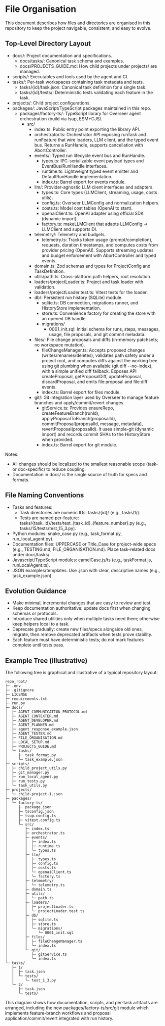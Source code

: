 # File Organisation

This document describes how files and directories are organised in this repository to keep the project navigable, consistent, and easy to evolve.

## Top-Level Directory Layout
- docs/: Project documentation and specifications.
  - docs/tasks/: Canonical task schema and examples.
  - docs/PROJECTS_GUIDE.md: How child projects under projects/ are managed.
- scripts/: Executables and tools used by the agent and CI.
- tasks/: Per-task workspaces containing task metadata and tests.
  - tasks/{id}/task.json: Canonical task definition for a single task.
  - tasks/{id}/tests/: Deterministic tests validating each feature in the task.
- projects/: Child project configurations.
- packages/: JavaScript/TypeScript packages maintained in this repo.
  - packages/factory-ts/: TypeScript library for Overseer agent orchestration (build via tsup, ESM+CJS).
    - src/
      - index.ts: Public entry point exporting the library API.
      - orchestrator.ts: Orchestrator API exposing runTask and runFeature that wire loaders, LLM client, and the typed event bus. Returns a RunHandle, supports cancellation with AbortController.
      - events/: Typed run lifecycle event bus and RunHandle.
        - types.ts: IPC-serializable event payload types and EventBus/RunHandle interfaces.
        - runtime.ts: Lightweight typed event emitter and DefaultRunHandle implementation.
        - index.ts: Barrel export for events module.
      - llm/: Provider-agnostic LLM client interfaces and adapters.
        - types.ts: Core types (LLMClient, streaming, usage, costs utils).
        - config.ts: Overseer LLMConfig and normalization helpers.
        - costs.ts: Model cost tables (OpenAI to start).
        - openaiClient.ts: OpenAI adapter using official SDK (dynamic import).
        - factory.ts: makeLLMClient that adapts LLMConfig -> LLMClient and supports DI.
      - telemetry/: Telemetry and budgets.
        - telemetry.ts: Tracks token usage (prompt/completion), requests, duration timestamps, and computes costs from provider pricing (OpenAI). Supports streaming updates and budget enforcement with AbortController and typed events.
      - domain.ts: Zod schemas and types for ProjectConfig and TaskDefinition.
      - utils/path.ts: Cross-platform path helpers, root resolution.
      - loaders/projectLoader.ts: Project and task loader with validation.
      - loaders/projectLoader.test.ts: Vitest tests for the loader.
      - db/: Persistent run history (SQLite) module.
        - sqlite.ts: DB connection, migrations runner, and HistoryStore implementation.
        - store.ts: Convenience factory for creating the store with an opened DB handle.
        - migrations/
          - 0001_init.sql: Initial schema for runs, steps, messages, usage, file proposals, and git commit metadata.
      - files/: File change proposals and diffs (in-memory patchsets; no workspace mutation).
        - fileChangeManager.ts: Accepts proposed changes (writes/renames/deletes), validates path safety under a project root, and computes diffs against the working tree using git plumbing when available (git diff --no-index), with a simple unified diff fallback. Exposes API createProposal, getProposalDiff, updateProposal, discardProposal, and emits file:proposal and file:diff events.
        - index.ts: Barrel export for files module.
      - git/: Git integration layer used by Overseer to manage feature branches and apply/commit/revert changes.
        - gitService.ts: Provides ensureRepo, createFeatureBranch(runId), applyProposalToBranch(proposalId), commitProposal(proposalId, message, metadata), revertProposal(proposalId). It uses simple-git (dynamic import) and records commit SHAs to the HistoryStore when provided.
        - index.ts: Barrel export for git module.

Notes:
- All changes should be localized to the smallest reasonable scope (task- or doc-specific) to reduce coupling.
- Documentation in docs/ is the single source of truth for specs and formats.

## File Naming Conventions
- Tasks and features:
  - Task directories are numeric IDs: tasks/{id}/ (e.g., tasks/1/).
  - Tests are named per-feature: tasks/{task_id}/tests/test_{task_id}_{feature_number}.py (e.g., tasks/15/tests/test_15_3.py).
- Python modules: snake_case.py (e.g., task_format.py, run_local_agent.py).
- Documentation files: UPPERCASE or Title_Case for project-wide specs (e.g., TESTING.md, FILE_ORGANISATION.md). Place task-related docs under docs/tasks/.
- Javascript/TypeScript modules: camelCase.js/ts (e.g., taskFormat.js, runLocalAgent.ts).
- JSON examples/templates: Use .json with clear, descriptive names (e.g., task_example.json).

## Evolution Guidance
- Make minimal, incremental changes that are easy to review and test.
- Keep documentation authoritative: update docs first when changing schemas or protocols.
- Introduce shared utilities only when multiple tasks need them; otherwise keep helpers local to a task.
- Deprecate gradually: create new files/specs alongside old ones, migrate, then remove deprecated artifacts when tests prove stability.
- Each feature must have deterministic tests; do not mark features complete until tests pass.

## Example Tree (illustrative)
The following tree is graphical and illustrative of a typical repository layout:

```
repo_root/
├─ .env
├─ .gitignore
├─ LICENSE
├─ requirements.txt
├─ run.py
├─ docs/
│  ├─ AGENT_COMMUNICATION_PROTOCOL.md
│  ├─ AGENT_CONTEXTER.md
│  ├─ AGENT_DEVELOPER.md
│  ├─ AGENT_PLANNER.md
│  ├─ agent_response_example.json
│  ├─ AGENT_TESTER.md
│  ├─ FILE_ORGANISATION.md
│  ├─ LOCAL_SETUP.md
│  ├─ PROJECTS_GUIDE.md
│  └─ tasks/
│     ├─ task_format.py
│     └─ task_example.json
├─ scripts/
│  ├─ child_project_utils.py
│  ├─ git_manager.py
│  ├─ run_local_agent.py
│  ├─ run_tests.py
│  └─ task_utils.py
├─ projects/
│  └─ child-project-1.json
├─ packages/
│  └─ factory-ts/
│     ├─ package.json
│     ├─ tsconfig.json
│     ├─ tsup.config.ts
│     ├─ vitest.config.ts
│     └─ src/
│        ├─ index.ts
│        ├─ orchestrator.ts
│        ├─ events/
│        │  ├─ index.ts
│        │  ├─ runtime.ts
│        │  └─ types.ts
│        ├─ llm/
│        │  ├─ types.ts
│        │  ├─ config.ts
│        │  ├─ costs.ts
│        │  └─ openaiClient.ts
│        │  └─ factory.ts
│        ├─ telemetry/
│        │  └─ telemetry.ts
│        ├─ domain.ts
│        ├─ utils/
│        │  └─ path.ts
│        ├─ loaders/
│        │  ├─ projectLoader.ts
│        │  └─ projectLoader.test.ts
│        ├─ db/
│        │  ├─ sqlite.ts
│        │  ├─ store.ts
│        │  └─ migrations/
│        │     └─ 0001_init.sql
│        ├─ files/
│        │  ├─ fileChangeManager.ts
│        │  └─ index.ts
│        └─ git/
│           ├─ gitService.ts
│           └─ index.ts
└─ tasks/
   ├─ 1/
   │  ├─ task.json
   │  └─ tests/
   │     └─ test_1_3.py
   └─ 2/
      ├─ task.json
      └─ tests/
```

This diagram shows how documentation, scripts, and per-task artifacts are arranged, including the new packages/factory-ts/src/git module which implements feature-branch workflows and proposal application/commit/revert integrated with run history.
